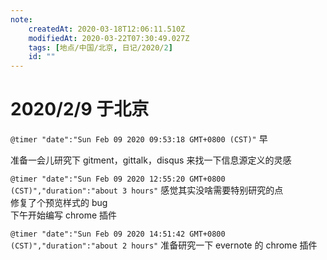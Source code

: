 ```yaml
---
note:
    createdAt: 2020-03-18T12:06:11.510Z
    modifiedAt: 2020-03-22T07:30:49.027Z
    tags: [地点/中国/北京, 日记/2020/2]
    id: ""
---
```

# 2020/2/9 于北京

`@timer "date":"Sun Feb 09 2020 09:53:18 GMT+0800 (CST)"`
早

准备一会儿研究下 gitment，gittalk，disqus 来找一下信息源定义的灵感

`@timer "date":"Sun Feb 09 2020 12:55:20 GMT+0800 (CST)","duration":"about 3 hours"`
感觉其实没啥需要特别研究的点  
修复了个预览样式的 bug  
下午开始编写 chrome 插件

`@timer "date":"Sun Feb 09 2020 14:51:42 GMT+0800 (CST)","duration":"about 2 hours"`
准备研究一下 evernote 的 chrome 插件
